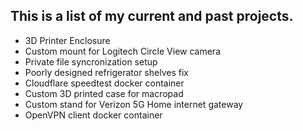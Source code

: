 ## This is a list of my current and past projects. 

- 3D Printer Enclosure
- Custom mount for Logitech Circle View camera
- Private file syncronization setup
- Poorly designed refrigerator shelves fix
- Cloudflare speedtest docker container
- Custom 3D printed case for macropad
- Custom stand for Verizon 5G Home internet gateway
- OpenVPN client docker container
